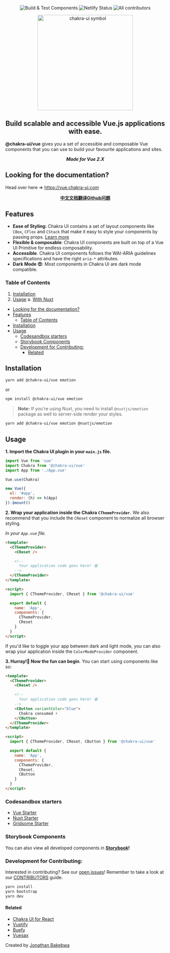 
<p align="center">
  <img alt="Build & Test Components" src="https://github.com/chakra-ui/chakra-ui-vue/workflows/Build%20&%20Test%20Components/badge.svg" />
  <img alt="Netlify Status" src="https://api.netlify.com/api/v1/badges/0140cfa8-f093-4a69-b29b-6b1abce0c04a/deploy-status" />
  <img alt="All contributors" src="https://img.shields.io/badge/all_contributors-6-orange.svg?style=flat-square" />
</p>


<p align="center">
  <a href="https://github.com/chakra-ui/chakra-ui-vue">
    <img src="https://res.cloudinary.com/xtellar/image/upload/v1584242872/chakra-ui/chakra-ui-vue.png" alt="chakra-ui symbol" width="300" />
  </a>
</p>

<h2 align="center">Build scalable and accessible Vue.js applications with ease.</h2>


**@chakra-ui/vue** gives you a set of accessible and composable Vue components that you can use to build your favourite applications and sites.

<p align="center"><strong><i>Made for Vue 2.X</i></strong></p>

## Looking for the documentation?
Head over here => https://vue.chakra-ui.com

<p align="center">
  <a href="https://github.com/chakra-ui/chakra-ui-vue/issues/160">
    <strong>中文文档翻译Github问题</strong>
  </a>
</p>

## Features

- **Ease of Styling:** Chakra UI contains a set of layout components like `CBox`, `CFlex` and
  `CStack` that make it easy to style your components by passing props.
  [Learn more](https://chakra-ui.com/style-props)
- **Flexible & composable**: Chakra UI  components are built on top of a Vue UI Primitive for endless composability.
- **Accessible**. Chakra UI components follows the WAI-ARIA guidelines
  specifications and have the right `aria-*` attributes.
- **Dark Mode 😍**: Most components in Chakra UI are dark mode compatible.

### Table of Contents

1. [Installation](#installation)
2. [Usage](#usage)
   a. [With Nuxt](#nuxt-usage)

- [Looking for the documentation?](#looking-for-the-documentation)
- [Features](#features)
  - [Table of Contents](#table-of-contents)
- [Installation](#installation)
- [Usage](#usage)
  - [Codesandbox starters](#codesandbox-starters)
  - [Storybook Components](#storybook-components)
  - [Development for Contributing:](#development-for-contributing)
    - [Related](#related)

## Installation

```bash
yarn add @chakra-ui/vue emotion
```

or

```bash
npm install @chakra-ui/vue emotion
```

<a id="nuxt-usage"></a>

> **Note:**
> If you're using Nuxt, you need to install `@nuxtjs/emotion` package as well to server-side render your styles.

```bash
yarn add @chakra-ui/vue emotion @nuxtjs/emotion
```

## Usage

**1. Import the Chakra UI plugin in your `main.js` file.**

```js
import Vue from 'vue'
import Chakra from '@chakra-ui/vue'
import App from './App.vue'

Vue.use(Chakra)

new Vue({
  el: '#app',
  render: (h) => h(App)
}).$mount()
```

**2. Wrap your application inside the Chakra `CThemeProvider`.** We also recommend that you include the `CReset` component to normalize all browser styling.

_In your `App.vue` file._

```html
<template>
  <CThemeProvider>
    <CReset />

    <!--
      Your application code goes here! 😁
    -->
  </CThemeProvider>
</template>

<script>
  import { CThemeProvider, CReset } from '@chakra-ui/vue'

  export default {
    name: 'App',
    components: {
      CThemeProvider,
      CReset
    }
  }
</script>
```

If you'd like to toggle your app between dark and light mode, you can also wrap your application inside the `ColorModeProvider` component.

**3. Hurray!🎉 Now the fun can begin**. You can start using components like so:

```html
<template>
  <CThemeProvider>
    <CReset />

    <!--
      Your application code goes here! 😁
    -->
    <CButton variantColor="blue">
      Chakra consumed ⚡️
    </CButton>
  </CThemeProvider>
</template>

<script>
  import { CThemeProvider, CReset, CButton } from '@chakra-ui/vue'

  export default {
    name: 'App',
    components: {
      CThemeProvider,
      CReset,
      CButton
    }
  }
</script>
```

### Codesandbox starters

- [Vue Starter](https://codesandbox.io/s/chakra-ui-vue-starter-2sy0g)
- [Nuxt Starter](https://codesandbox.io/s/chakra-ui-nuxt-demo-f8tq4)
- [Gridsome Starter](https://codesandbox.io/s/chakra-ui-gridsome-demo-038c9)

### Storybook Components

You can also view all developed components in **[Storybook](https://chakra-ui-vue.netlify.com)!**

### Development for Contributing:

Interested in contributing? See our [open issues](https://github.com/chakra-ui/chakra-ui-vue/issues)! Remember to take a look at our [CONTRIBUTORS](./.github/CONTRIBUTING.md) guide.

```bash
yarn install
yarn bootstrap
yarn dev
```

#### Related
- [Chakra UI for React](https://github.com/chakra-ui/chakra-ui)
- [Vuetify](https://vuetifyjs.org)
- [Buefy](https://buefy.org)
- [Vuesax](https://lusaxweb.github.io/vuesax)

<a id="contributors"></a>
Created by [Jonathan Bakebwa](https://twitter.com/codebender828)